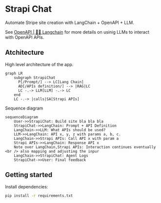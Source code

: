 # Strapi Chat

Automate Stripe site creation with LangChain + OpenAPI + LLM.

See [OpenAPI | 🦜️🔗 Langchain](https://python.langchain.com/docs/integrations/toolkits/openapi) for more details on usinig LLMs to interact with OpenAPI APIs.

## Atchitecture

High level architecture of the app.

```mermaid
graph LR
    subgraph StrapiChat
      P[/Prompt/] --> LC[Lang Chain]
      AD[/APIs definition/] --> |RAG|LC
      LC -.-> LLM[LLM] -.-> LC
    end
    LC -.-> |calls|SA[Strapi APIs]
```

Sequence diagram 

```mermaid
sequenceDiagram
    User->>StrapiChat: Build site bla bla bla
    StrapiChat->>LangChain: Prompt + API Definition
    LangChain->>LLM: What APIs should be used?
    LLM->>LangChain: API x, y, z with params a, b, c.
    LangChain->>Strapi APIs: Call API x with param a
    Strapi APIs->>LangChain: Response API x
    Note over LangChain,Strapi APIs: Interaction continues eventually <br /> also mapping and adjusting the inpur
    LangChain->>StrapiChat: Agent Logs
    StrapiChat->>User: Final feedback
```

## Getting started

Install dependencies:

```bash
pip install -r requirements.txt
```